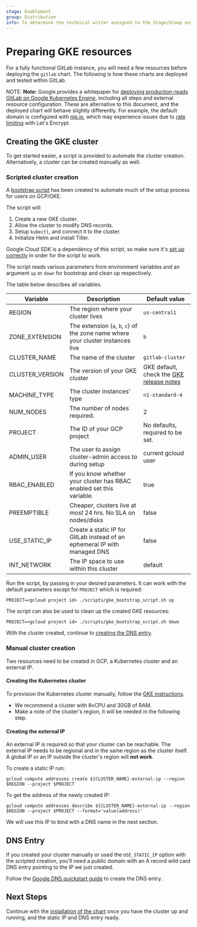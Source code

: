 ```yaml
---
stage: Enablement
group: Distribution
info: To determine the technical writer assigned to the Stage/Group associated with this page, see https://about.gitlab.com/handbook/engineering/ux/technical-writing/#designated-technical-writers
---
```


# Preparing GKE resources

For a fully functional GitLab instance, you will need a few resources before
deploying the `gitlab` chart. The following is how these charts are deployed
and tested within GitLab.

NOTE: **Note:**
Google provides a whitepaper for [deploying production-ready GitLab on
Google Kubernetes Engine](https://cloud.google.com/solutions/deploying-production-ready-gitlab-on-gke), including all steps and external
resource configuration. These are alternative to this document, and the
deployed chart will behave slightly differently. For example, the default
domain is configured with [nip.io](https://nip.io), which may experience issues due to [rate limiting](https://letsencrypt.org/docs/rate-limits/) with
Let's Encrypt.

## Creating the GKE cluster

To get started easier, a script is provided to automate the cluster creation.
Alternatively, a cluster can be created manually as well.

### Scripted cluster creation

A [bootstrap script](https://gitlab.com/gitlab-org/charts/gitlab/blob/master/scripts/gke_bootstrap_script.sh)
has been created to automate much of the setup process for users on GCP/GKE.

The script will:

1. Create a new GKE cluster.
1. Allow the cluster to modify DNS records.
1. Setup `kubectl`, and connect it to the cluster.
1. Initialize Helm and install Tiller.

Google Cloud SDK is a dependency of this script, so make sure it's
[set up correctly](../tools.md#connecting-to-the-gke-cluster) in order for the script
to work.

The script reads various parameters from environment variables and an argument
`up` or `down` for bootstrap and clean up respectively.

The table below describes all variables.

| Variable        | Description                                                                 | Default value                    |
|-----------------|-----------------------------------------------------------------------------|----------------------------------|
| REGION          | The region where your cluster lives                                         | `us-central1`                      |
| ZONE_EXTENSION  | The extension (`a`, `b`, `c`) of the zone name where your cluster instances live | `b`                              |
| CLUSTER_NAME    | The name of the cluster                                                     | `gitlab-cluster`                   |
| CLUSTER_VERSION | The version of your GKE cluster                                             | GKE default, check the [GKE release notes](https://cloud.google.com/kubernetes-engine/docs/release-notes) |
| MACHINE_TYPE    | The cluster instances' type                                                 | `n1-standard-4`                    |
| NUM_NODES       | The number of nodes required.                                               | 2                                |
| PROJECT         | The ID of your GCP project                                                  | No defaults, required to be set. |
| ADMIN_USER      | The user to assign cluster-admin access to during setup                     | current gcloud user              |
| RBAC_ENABLED    | If you know whether your cluster has RBAC enabled set this variable.        | true                             |
| PREEMPTIBLE     | Cheaper, clusters live at *most* 24 hrs. No SLA on nodes/disks              | false                            |
| USE_STATIC_IP   | Create a static IP for GitLab instead of an ephemeral IP with managed DNS   | false                            |
| INT_NETWORK     | The IP space to use within this cluster                                     | default                          |

Run the script, by passing in your desired parameters. It can work with the
default parameters except for `PROJECT` which is required:

```shell
PROJECT=<gcloud project id> ./scripts/gke_bootstrap_script.sh up
```

The script can also be used to clean up the created GKE resources:

```shell
PROJECT=<gcloud project id> ./scripts/gke_bootstrap_script.sh down
```

With the cluster created, continue to [creating the DNS entry](#dns-entry).

### Manual cluster creation

Two resources need to be created in GCP, a Kubernetes cluster and an external IP.

#### Creating the Kubernetes cluster

To provision the Kubernetes cluster manually, follow the
[GKE instructions](https://cloud.google.com/kubernetes-engine/docs/how-to/creating-a-zonal-cluster).

- We recommend a cluster with 8vCPU and 30GB of RAM.
- Make a note of the cluster's region, it will be needed in the following step.

#### Creating the external IP

An external IP is required so that your cluster can be reachable. The external
IP needs to be regional and in the same region as the cluster itself. A global
IP or an IP outside the cluster's region will **not work**.

To create a static IP run:

`gcloud compute addresses create ${CLUSTER_NAME}-external-ip --region $REGION --project $PROJECT`

To get the address of the newly created IP:

`gcloud compute addresses describe ${CLUSTER_NAME}-external-ip --region $REGION --project $PROJECT --format='value(address)'`

We will use this IP to bind with a DNS name in the next section.

## DNS Entry

If you created your cluster manually or used the `USE_STATIC_IP` option with the scripted creation,
you'll need a public domain with an A record wild card DNS entry pointing to the IP we just created.

Follow the [Google DNS quickstart guide](https://cloud.google.com/dns/docs/quickstart)
to create the DNS entry.

## Next Steps

Continue with the [installation of the chart](../deployment.md) once you have
the cluster up and running, and the static IP and DNS entry ready.
